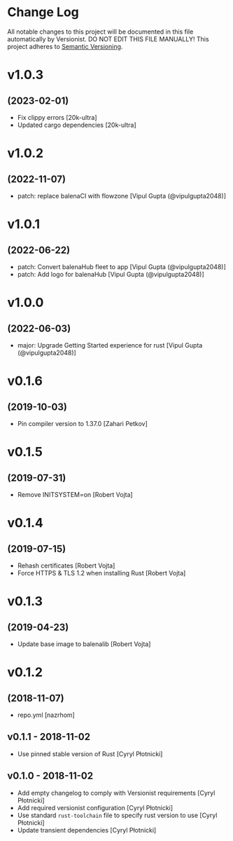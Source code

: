 # Change Log

All notable changes to this project will be documented in this file
automatically by Versionist. DO NOT EDIT THIS FILE MANUALLY!
This project adheres to [Semantic Versioning](http://semver.org/).

# v1.0.3
## (2023-02-01)

* Fix clippy errors [20k-ultra]
* Updated cargo dependencies [20k-ultra]

# v1.0.2
## (2022-11-07)

* patch: replace balenaCI with flowzone [Vipul Gupta (@vipulgupta2048)]

# v1.0.1
## (2022-06-22)

* patch: Convert balenaHub fleet to app [Vipul Gupta (@vipulgupta2048)]
* patch: Add logo for balenaHub [Vipul Gupta (@vipulgupta2048)]

# v1.0.0
## (2022-06-03)

* major: Upgrade Getting Started experience for rust [Vipul Gupta (@vipulgupta2048)]

# v0.1.6
## (2019-10-03)

* Pin compiler version to 1.37.0 [Zahari Petkov]

# v0.1.5
## (2019-07-31)

* Remove INITSYSTEM=on [Robert Vojta]

# v0.1.4
## (2019-07-15)

* Rehash certificates [Robert Vojta]
* Force HTTPS & TLS 1.2 when installing Rust [Robert Vojta]

# v0.1.3
## (2019-04-23)

* Update base image to balenalib [Robert Vojta]

# v0.1.2
## (2018-11-07)

* repo.yml [nazrhom]

## v0.1.1 - 2018-11-02

* Use pinned stable version of Rust [Cyryl Płotnicki]

## v0.1.0 - 2018-11-02

* Add empty changelog to comply with Versionist requirements [Cyryl Płotnicki]
* Add required versionist configuration [Cyryl Płotnicki]
* Use standard `rust-toolchain` file to specify rust version to use [Cyryl Płotnicki]
* Update transient dependencies [Cyryl Płotnicki]
